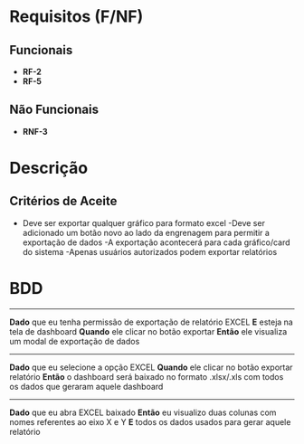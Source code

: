 # Requisitos (F/NF)

## Funcionais

- **RF-2**
- **RF-5**

## Não Funcionais

- **RNF-3**

# Descrição

## Critérios de Aceite

- Deve ser exportar qualquer gráfico para formato excel
-Deve ser adicionado um botão novo ao lado da engrenagem para permitir a exportação de dados 
-A exportação acontecerá para cada gráfico/card do sistema
-Apenas usuários autorizados podem exportar relatórios

# BDD

---

**Dado** que eu tenha permissão de exportação de relatório EXCEL
**E** esteja na tela de dashboard
**Quando** ele clicar no botão exportar
**Então** ele visualiza um modal de exportação de dados

---

**Dado** que eu selecione a opção EXCEL
**Quando** ele clicar no botão exportar relatório
**Então** o dashboard será baixado no formato .xlsx/.xls com todos os dados que geraram aquele dashboard 

---

**Dado** que eu abra EXCEL baixado
**Então** eu visualizo duas colunas com nomes referentes ao eixo X e Y
**E** todos os dados usados para gerar aquele relatório 
